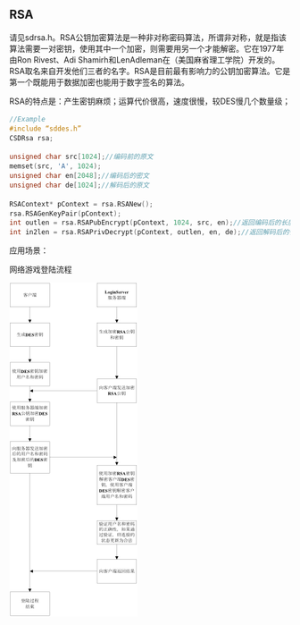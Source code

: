 ## RSA

请见sdrsa.h。RSA公钥加密算法是一种非对称密码算法，所谓非对称，就是指该算法需要一对密钥，使用其中一个加密，则需要用另一个才能解密。它在1977年由Ron
Rivest、Adi
Shamirh和LenAdleman在（美国麻省理工学院）开发的。RSA取名来自开发他们三者的名字。RSA是目前最有影响力的公钥加密算法。它是第一个既能用于数据加密也能用于数字签名的算法。

RSA的特点是：产生密钥麻烦；运算代价很高，速度很慢，较DES慢几个数量级；

```cpp
//Example
#include “sddes.h”
CSDRsa rsa;

unsigned char src[1024];//编码前的原文
memset(src, 'A', 1024);
unsigned char en[2048];//编码后的密文
unsigned char de[1024];//解码后的原文

RSAContext* pContext = rsa.RSANew();
rsa.RSAGenKeyPair(pContext);
int outlen = rsa.RSAPubEncrypt(pContext, 1024, src, en);//返回编码后的长度
int in2len = rsa.RSAPrivDecrypt(pContext, outlen, en, de);//返回解码后的长度
```

应用场景：

网络游戏登陆流程

![login](img/login.png)
